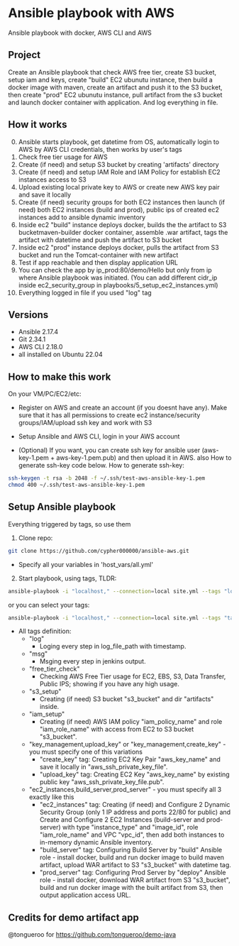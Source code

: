# Ansible playbook with AWS

Ansible playbook with docker, AWS CLI and AWS

## Project
Create an Ansible playbook that check AWS free tier, create S3 bucket, setup iam and keys, create "build" EC2 ubunutu instance, then build a docker image with maven, create an artifact and push it to the S3 bucket, then create "prod" EC2 ubunutu instance, pull artifact from the s3 bucket and launch docker container with application. And log everything in file.

## How it works

0. Ansible starts playbook, get datetime from OS, automatically login to AWS by AWS CLI credentials, then works by user's tags
1. Check free tier usage for AWS
2. Create (if need) and setup S3 bucket by creating 'artifacts' directory
3. Create (if need) and setup IAM Role and IAM Policy for establish EC2 instances access to S3
4. Upload existing local private key to AWS or create new AWS key pair and save it locally
5. Create (if need) security groups for both EC2 instances then launch (if need) both EC2 instances (build and prod), public ips of created ec2 instances add to ansible dynamic inventory
6. Inside ec2 "build" instance deploys docker, builds the the artifact to S3 bucketmaven-builder docker container, assemble .war artifact, tags the artifact with datetime and push the artifact to S3 bucket
7. Inside ec2 "prod" instance deploys docker, pulls the artifact from S3 bucket and run the Tomcat-container with new artifact
8. Test if app reachable and then display application URL
9. You can check the app by ip_prod:80/demo/Hello but only from ip where Ansible playbook was initiated. (You can add different cidr_ip inside ec2_security_group in playbooks/5_setup_ec2_instances.yml)
10. Everything logged in file if you used "log" tag

## Versions

- Ansible 2.17.4
- Git 2.34.1
- AWS CLI 2.18.0
- all installed on Ubuntu 22.04
  
## How to make this work

On your VM/PC/EC2/etc:

- Register on AWS and create an account (if you doesnt have any). Make sure that it has all permissions to create ec2 instance/security groups/IAM/upload ssh key and work with S3
- Setup Ansible and AWS CLI, login in your AWS account

- (Optional) If you want, you can create ssh key for ansible user (aws-key-1.pem + aws-key-1.pem.pub) and then upload it in AWS. also How to generate ssh-key code below.
 How to generate ssh-key:
``` bash
ssh-keygen -t rsa -b 2048 -f ~/.ssh/test-aws-ansible-key-1.pem
chmod 400 ~/.ssh/test-aws-ansible-key-1.pem
```

## Setup Ansible playbook
Everything triggered by tags, so use them

1. Clone repo:
``` bash
git clone https://github.com/cypher000000/ansible-aws.git 
```
- Specify all your variables in 'host_vars/all.yml'
2. Start playbook, using tags, TLDR:
``` bash
ansible-playbook -i "localhost," --connection=local site.yml --tags "log,msg,s3_setup,iam_setup,key_management,create_key,ec2_instances,build_server,prod_server"
```
or you can select your tags:
``` bash
ansible-playbook -i "localhost," --connection=local site.yml --tags "tag,tag,tag"
```
- All tags definition:
  - "log"
    - Loging every step in log_file_path with timestamp.
  - "msg"
    - Msging every step in jenkins output.
  - "free_tier_check"
    - Checking AWS Free Tier usage for EC2, EBS, S3, Data Transfer, Public IPS; showing if you have any high usage.
  - "s3_setup"
    - Creating (if need) S3 bucket "s3_bucket" and dir "artifacts" inside.
  - "iam_setup"
    - Creating (if need) AWS IAM policy "iam_policy_name" and role "iam_role_name" with access from EC2 to S3 bucket "s3_bucket".
  - "key_management,upload_key" or "key_management,create_key" - you must specify one of this variations
    - "create_key" tag: Creating EC2 Key Pair "aws_key_name" and save it locally in "aws_ssh_private_key_file".
    - "upload_key" tag: Creating EC2 Key "aws_key_name" by existing public key "aws_ssh_private_key_file.pub".
  - "ec2_instances,build_server,prod_server" - you must specify all 3 exactly like this
    - "ec2_instances" tag: Creating (if need) and Configure 2 Dynamic Security Group (only 1 IP address and ports 22/80 for public) and Create and Configure 2 EC2 Instances (build-server and prod-server) with type "instance_type" and "image_id", role "iam_role_name" and VPC "vpc_id", then add both instances to in-memory dynamic Ansible inventory.
    - "build_server" tag: Configuring Build Server by "build" Ansible role - install docker, build and run docker image to build maven artifact, upload WAR artifact to S3 "s3_bucket" with datetime tag.
    - "prod_server" tag: Configuring Prod Server by "deploy" Ansible role - install docker, download WAR artifact from S3 "s3_bucket", build and run docker image with the built artifact from S3, then output application access URL.
## Credits for demo artifact app
@tongueroo for https://github.com/tongueroo/demo-java
